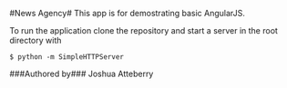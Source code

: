 #News Agency#
This app is for demostrating basic AngularJS.

To run the application clone the repository and start a server in the root directory with

`$ python -m SimpleHTTPServer`

###Authored by###
Joshua Atteberry
